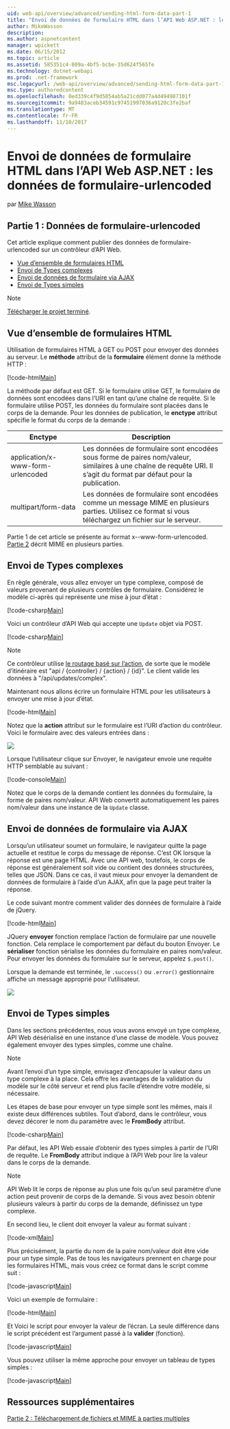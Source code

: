 ```yaml
---
uid: web-api/overview/advanced/sending-html-form-data-part-1
title: "Envoi de données de formulaire HTML dans l’API Web ASP.NET : les données de formulaire-urlencoded | Documents Microsoft"
author: MikeWasson
description: 
ms.author: aspnetcontent
manager: wpickett
ms.date: 06/15/2012
ms.topic: article
ms.assetid: 585351c4-809a-4bf5-bcbe-35d624f565fe
ms.technology: dotnet-webapi
ms.prod: .net-framework
msc.legacyurl: /web-api/overview/advanced/sending-html-form-data-part-1
msc.type: authoredcontent
ms.openlocfilehash: 0ed339c4f9d5854ab5a21cdd077a4d494987101f
ms.sourcegitcommit: 9a9483aceb34591c97451997036a9120c3fe2baf
ms.translationtype: MT
ms.contentlocale: fr-FR
ms.lasthandoff: 11/10/2017
---
```

<a name="sending-html-form-data-in-aspnet-web-api-form-urlencoded-data"></a>Envoi de données de formulaire HTML dans l’API Web ASP.NET : les données de formulaire-urlencoded
====================
par [Mike Wasson](https://github.com/MikeWasson)

## <a name="part-1-form-urlencoded-data"></a>Partie 1 : Données de formulaire-urlencoded

Cet article explique comment publier des données de formulaire-urlencoded sur un contrôleur d’API Web.

- [Vue d’ensemble de formulaires HTML](#overview_of_html_forms)
- [Envoi de Types complexes](#sending_complex_types)
- [Envoi de données de formulaire via AJAX](#sending_form_data_via_ajax)
- [Envoi de Types simples](#sending_simple_types)

> [!NOTE]
> [Télécharger le projet terminé](https://code.msdn.microsoft.com/ASPNET-Web-API-Sending-a6f9d007).


<a id="overview_of_html_forms"></a>
## <a name="overview-of-html-forms"></a>Vue d’ensemble de formulaires HTML

Utilisation de formulaires HTML à GET ou POST pour envoyer des données au serveur. Le **méthode** attribut de la **formulaire** élément donne la méthode HTTP :

[!code-html[Main](sending-html-form-data-part-1/samples/sample1.html)]

La méthode par défaut est GET. Si le formulaire utilise GET, le formulaire de données sont encodées dans l’URI en tant qu’une chaîne de requête. Si le formulaire utilise POST, les données du formulaire sont placées dans le corps de la demande. Pour les données de publication, le **enctype** attribut spécifie le format du corps de la demande :

| Enctype | Description |
| --- | --- |
| application/x-www-form-urlencoded | Les données de formulaire sont encodées sous forme de paires nom/valeur, similaires à une chaîne de requête URI. Il s’agit du format par défaut pour la publication. |
| multipart/form-data | Les données de formulaire sont encodées comme un message MIME en plusieurs parties. Utilisez ce format si vous téléchargez un fichier sur le serveur. |

Partie 1 de cet article se présente au format x--www-form-urlencoded. [Partie 2](sending-html-form-data-part-2.md) décrit MIME en plusieurs parties.

<a id="sending_complex_types"></a>
## <a name="sending-complex-types"></a>Envoi de Types complexes

En règle générale, vous allez envoyer un type complexe, composé de valeurs provenant de plusieurs contrôles de formulaire. Considérez le modèle ci-après qui représente une mise à jour d’état :

[!code-csharp[Main](sending-html-form-data-part-1/samples/sample2.cs)]

Voici un contrôleur d’API Web qui accepte une `Update` objet via POST.

[!code-csharp[Main](sending-html-form-data-part-1/samples/sample3.cs)]

> [!NOTE]
> Ce contrôleur utilise [le routage basé sur l’action](../web-api-routing-and-actions/routing-in-aspnet-web-api.md#routing_by_action_name), de sorte que le modèle d’itinéraire est &quot;api / {controller} / {action} / {id}&quot;. Le client valide les données à &quot;/api/updates/complex&quot;.


Maintenant nous allons écrire un formulaire HTML pour les utilisateurs à envoyer une mise à jour d’état.

[!code-html[Main](sending-html-form-data-part-1/samples/sample4.html)]

Notez que la **action** attribut sur le formulaire est l’URI d’action du contrôleur. Voici le formulaire avec des valeurs entrées dans :

![](sending-html-form-data-part-1/_static/image1.png)

Lorsque l’utilisateur clique sur Envoyer, le navigateur envoie une requête HTTP semblable au suivant :

[!code-console[Main](sending-html-form-data-part-1/samples/sample5.cmd)]

Notez que le corps de la demande contient les données du formulaire, la forme de paires nom/valeur. API Web convertit automatiquement les paires nom/valeur dans une instance de la `Update` classe.

<a id="sending_form_data_via_ajax"></a>
## <a name="sending-form-data-via-ajax"></a>Envoi de données de formulaire via AJAX

Lorsqu’un utilisateur soumet un formulaire, le navigateur quitte la page actuelle et restitue le corps du message de réponse. C’est OK lorsque la réponse est une page HTML. Avec une API web, toutefois, le corps de réponse est généralement soit vide ou contient des données structurées, telles que JSON. Dans ce cas, il vaut mieux pour envoyer la demandent de données de formulaire à l’aide d’un AJAX, afin que la page peut traiter la réponse.

Le code suivant montre comment valider des données de formulaire à l’aide de jQuery.

[!code-html[Main](sending-html-form-data-part-1/samples/sample6.html)]

JQuery **envoyer** fonction remplace l’action de formulaire par une nouvelle fonction. Cela remplace le comportement par défaut du bouton Envoyer. Le **sérialiser** fonction sérialise les données du formulaire en paires nom/valeur. Pour envoyer les données du formulaire sur le serveur, appelez `$.post()`.

Lorsque la demande est terminée, le `.success()` ou `.error()` gestionnaire affiche un message approprié pour l’utilisateur.

![](sending-html-form-data-part-1/_static/image2.png)

<a id="sending_simple_types"></a>
## <a name="sending-simple-types"></a>Envoi de Types simples

Dans les sections précédentes, nous vous avons envoyé un type complexe, API Web désérialisé en une instance d’une classe de modèle. Vous pouvez également envoyer des types simples, comme une chaîne.

> [!NOTE]
> Avant l’envoi d’un type simple, envisagez d’encapsuler la valeur dans un type complexe à la place. Cela offre les avantages de la validation du modèle sur le côté serveur et rend plus facile d’étendre votre modèle, si nécessaire.


Les étapes de base pour envoyer un type simple sont les mêmes, mais il existe deux différences subtiles. Tout d’abord, dans le contrôleur, vous devez décorer le nom du paramètre avec le **FromBody** attribut.

[!code-csharp[Main](sending-html-form-data-part-1/samples/sample7.cs?highlight=3)]

Par défaut, les API Web essaie d’obtenir des types simples à partir de l’URI de requête. Le **FromBody** attribut indique à l’API Web pour lire la valeur dans le corps de la demande.

> [!NOTE]
> API Web lit le corps de réponse au plus une fois qu’un seul paramètre d’une action peut provenir de corps de la demande. Si vous avez besoin obtenir plusieurs valeurs à partir du corps de la demande, définissez un type complexe.


En second lieu, le client doit envoyer la valeur au format suivant :

[!code-xml[Main](sending-html-form-data-part-1/samples/sample8.xml)]

Plus précisément, la partie du nom de la paire nom/valeur doit être vide pour un type simple. Pas de tous les navigateurs prennent en charge pour les formulaires HTML, mais vous créez ce format dans le script comme suit :

[!code-javascript[Main](sending-html-form-data-part-1/samples/sample9.js)]

Voici un exemple de formulaire :

[!code-html[Main](sending-html-form-data-part-1/samples/sample10.html)]

Et Voici le script pour envoyer la valeur de l’écran. La seule différence dans le script précédent est l’argument passé à la **valider** (fonction).

[!code-javascript[Main](sending-html-form-data-part-1/samples/sample11.js?highlight=2)]

Vous pouvez utiliser la même approche pour envoyer un tableau de types simples :

[!code-javascript[Main](sending-html-form-data-part-1/samples/sample12.js)]

## <a name="additional-resources"></a>Ressources supplémentaires

[Partie 2 : Téléchargement de fichiers et MIME à parties multiples](sending-html-form-data-part-2.md)
